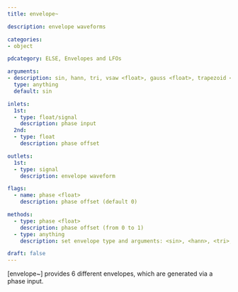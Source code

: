 ```yaml
---
title: envelope~

description: envelope waveforms

categories:
- object

pdcategory: ELSE, Envelopes and LFOs

arguments:
- description: sin, hann, tri, vsaw <float>, gauss <float>, trapezoid <float, float>
  type: anything
  default: sin

inlets:
  1st:
  - type: float/signal
    description: phase input
  2nd:
  - type: float
    description: phase offset

outlets:
  1st:
  - type: signal
    description: envelope waveform

flags:
  - name: phase <float>
    description: phase offset (default 0)

methods:
  - type: phase <float>
    description: phase offset (from 0 to 1)
  - type: anything
    description: set envelope type and arguments: <sin>, <hann>, <tri>, <vsaw, float>, <gauss float>, and <trap float float>

draft: false
---
```


[envelope~] provides 6 different envelopes, which are generated via a phase input.

